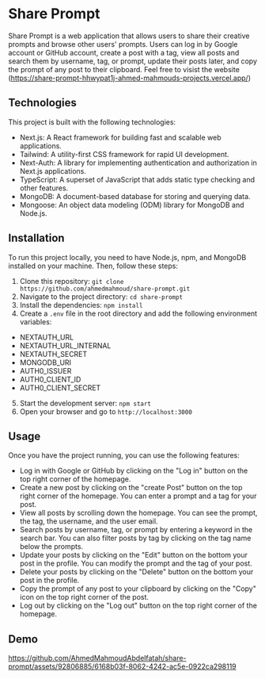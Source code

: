 # Share Prompt

Share Prompt is a web application that allows users to share their creative prompts and browse other users' prompts. Users can log in by Google account or GitHub account, create a post with a tag, view all posts and search them by username, tag, or prompt, update their posts later, and copy the prompt of any post to their clipboard. Feel free to visist the website (https://share-prompt-hhwypat1j-ahmed-mahmouds-projects.vercel.app/)

## Technologies

This project is built with the following technologies:

- Next.js: A React framework for building fast and scalable web applications.
- Tailwind: A utility-first CSS framework for rapid UI development.
- Next-Auth: A library for implementing authentication and authorization in Next.js applications.
- TypeScript: A superset of JavaScript that adds static type checking and other features.
- MongoDB: A document-based database for storing and querying data.
- Mongoose: An object data modeling (ODM) library for MongoDB and Node.js.

## Installation

To run this project locally, you need to have Node.js, npm, and MongoDB installed on your machine. Then, follow these steps:

1. Clone this repository: `git clone https://github.com/ahmedmahmoud/share-prompt.git`
2. Navigate to the project directory: `cd share-prompt`
3. Install the dependencies: `npm install`
4. Create a `.env` file in the root directory and add the following environment variables:

- NEXTAUTH_URL
- NEXTAUTH_URL_INTERNAL
- NEXTAUTH_SECRET
- MONGODB_URI
- AUTH0_ISSUER
- AUTH0_CLIENT_ID
- AUTH0_CLIENT_SECRET

5. Start the development server: `npm start`
6. Open your browser and go to `http://localhost:3000`

## Usage

Once you have the project running, you can use the following features:

- Log in with Google or GitHub by clicking on the "Log in" button on the top right corner of the homepage.
- Create a new post by clicking on the "create Post" button on the top right corner of the homepage. You can enter a prompt and a tag for your post.
- View all posts by scrolling down the homepage. You can see the prompt, the tag, the username, and the user email.
- Search posts by username, tag, or prompt by entering a keyword in the search bar. You can also filter posts by tag by clicking on the tag name below the prompts.
- Update your posts by clicking on the "Edit" button on the bottom your post in the profile. You can modify the prompt and the tag of your post.
- Delete your posts by clicking on the "Delete" button on the bottom your post in the profile. 
- Copy the prompt of any post to your clipboard by clicking on the "Copy" icon on the top right corner of the post.
- Log out by clicking on the "Log out" button on the top right corner of the homepage.


## Demo

https://github.com/AhmedMahmoudAbdelfatah/share-prompt/assets/92806885/6168b03f-8062-4242-ac5e-0922ca298119






